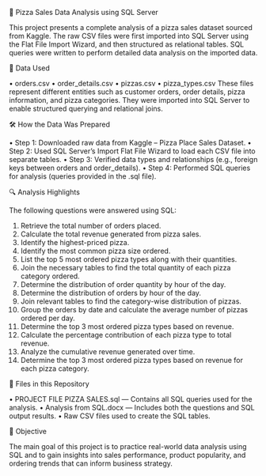 🍕 Pizza Sales Data Analysis using SQL Server

This project presents a complete analysis of a pizza sales dataset sourced from Kaggle. The raw CSV files were first imported into SQL Server using the Flat File Import Wizard, and then structured as relational tables. SQL queries were written to perform detailed data analysis on the imported data.

📂 Data Used

•	orders.csv
•	order_details.csv
•	pizzas.csv
•	pizza_types.csv
These files represent different entities such as customer orders, order details, pizza information, and pizza categories. They were imported into SQL Server to enable structured querying and relational joins.

🛠️ How the Data Was Prepared

•	Step 1: Downloaded raw data from Kaggle – Pizza Place Sales Dataset.
•	Step 2: Used SQL Server’s Import Flat File Wizard to load each CSV file into separate tables.
•	Step 3: Verified data types and relationships (e.g., foreign keys between orders and order_details).
•	Step 4: Performed SQL queries for analysis (queries provided in the .sql file).

🔍 Analysis Highlights

The following questions were answered using SQL:
1) Retrieve the total number of orders placed.
2) Calculate the total revenue generated from pizza sales.
3) Identify the highest-priced pizza.
4) Identify the most common pizza size ordered.
5) List the top 5 most ordered pizza types along with their quantities.
6) Join the necessary tables to find the total quantity of each pizza category ordered.
7) Determine the distribution of order quantity by hour of the day.
8) Determine the distribution of orders by hour of the day.
9) Join relevant tables to find the category-wise distribution of pizzas.
10) Group the orders by date and calculate the average number of pizzas ordered per day.
11) Determine the top 3 most ordered pizza types based on revenue.
12) Calculate the percentage contribution of each pizza type to total revenue.
13) Analyze the cumulative revenue generated over time.
14) Determine the top 3 most ordered pizza types based on revenue for each pizza category.

📁 Files in this Repository

•	PROJECT FILE PIZZA SALES.sql — Contains all SQL queries used for the analysis.
•	Analysis from SQL.docx — Includes both the questions and SQL output results.
•	Raw CSV files used to create the SQL tables.

🎯 Objective

The main goal of this project is to practice real-world data analysis using SQL and to gain insights into sales performance, product popularity, and ordering trends that can inform business strategy.

